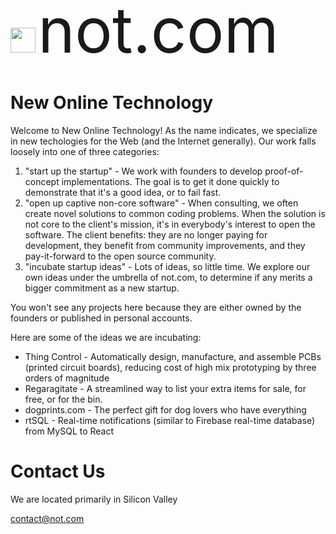 <p>
  <img height="40px" src="https://github.com/notdotcom/notdotcom/assets/148507774/cc39b851-5c97-4e9f-b817-d0a602345016">
  <span style="font-size: 100px">not.com</span>
</p>

# New Online Technology

<p>Welcome to New Online Technology! As the name indicates, we specialize in new techologies for the Web (and the Internet generally). Our work falls loosely into one of three categories:</p>

1. "start up the startup" - We work with founders to develop proof-of-concept implementations. The goal is to get it done quickly to demonstrate that it's a good idea, or to fail fast.
2. "open up captive non-core software" - When consulting, we often create novel solutions to common coding problems. When the solution is not core to the client's mission, it's in everybody's interest to open the software. The client benefits: they are no longer paying for development, they benefit from community improvements, and they pay-it-forward to the open source community.
3. "incubate startup ideas" - Lots of ideas, so little time. We explore our own ideas under the umbrella of not.com, to determine if any merits a bigger commitment as a new startup.

You won't see any projects here because they are either owned by the founders or published in personal accounts.

Here are some of the ideas we are incubating:

* Thing Control - Automatically design, manufacture, and assemble PCBs (printed circuit boards), reducing cost of high mix prototyping by three orders of magnitude
* Regaragitate - A streamlined way to list your extra items for sale, for free, or for the bin.
* dogprints.com - The perfect gift for dog lovers who have everything
* rtSQL - Real-time notifications (similar to Firebase real-time database) from MySQL to React

# Contact Us

We are located primarily in Silicon Valley

contact@not.com
